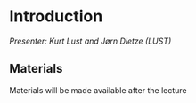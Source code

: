 # Introduction

*Presenter: Kurt Lust and Jørn Dietze (LUST)*

## Materials

Materials will be made available after the lecture

<!--
<video src="https://462000265.lumidata.eu/2p3day-20250303/recordings/I101-Introduction.mp4" controls="controls"></video>
-->
<!--
-   A video recording will follow.

-   [Slides](https://462000265.lumidata.eu/2p3day-20250303/files/LUMI-2p3day-20250303-I101-IntroductionCourse.pdf)
-->
